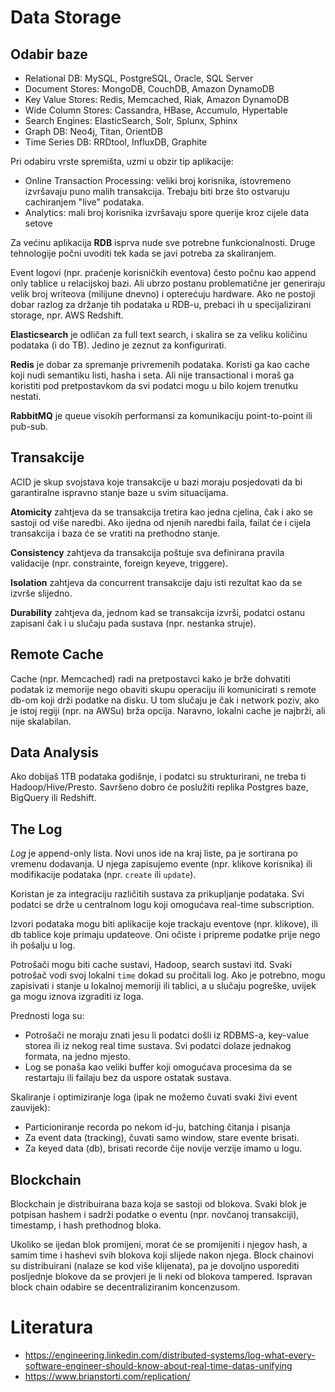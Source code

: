 # Data Storage

## Odabir baze

* Relational DB: MySQL, PostgreSQL, Oracle, SQL Server
* Document Stores: MongoDB, CouchDB, Amazon DynamoDB
* Key Value Stores: Redis, Memcached, Riak, Amazon DynamoDB
* Wide Column Stores: Cassandra, HBase, Accumulo, Hypertable
* Search Engines: ElasticSearch, Solr, Splunx, Sphinx
* Graph DB: Neo4j, Titan, OrientDB
* Time Series DB: RRDtool, InfluxDB, Graphite

Pri odabiru vrste spremišta, uzmi u obzir tip aplikacije:
* Online Transaction Processing: veliki broj korisnika, istovremeno izvršavaju puno malih transakcija. Trebaju biti brze što ostvaruju cachiranjem "live" podataka.
* Analytics: mali broj korisnika izvršavaju spore querije kroz cijele data setove

Za većinu aplikacija **RDB** isprva nude sve potrebne funkcionalnosti. Druge tehnologije počni uvoditi tek kada se javi potreba za skaliranjem.

Event logovi (npr. praćenje korisničkih eventova) često počnu kao append only tablice u relacijskoj bazi. Ali ubrzo postanu problematične jer generiraju velik broj writeova (milijune dnevno) i opterećuju hardware. Ako ne postoji dobar razlog za držanje tih podataka u RDB-u, prebaci ih u specijalizirani storage, npr. AWS Redshift.

**Elasticsearch** je odličan za full text search, i skalira se za veliku količinu podataka (i do TB). Jedino je zeznut za konfigurirati.

**Redis** je dobar za spremanje privremenih podataka. Koristi ga kao cache koji nudi semantiku listi, hasha i seta. Ali nije transactional i moraš ga koristiti pod pretpostavkom da svi podatci mogu u bilo kojem trenutku nestati.

**RabbitMQ** je queue visokih performansi za komunikaciju point-to-point ili pub-sub.

## Transakcije

ACID je skup svojstava koje transakcije u bazi moraju posjedovati da bi garantiralne ispravno stanje baze u svim situacijama.

**Atomicity** zahtjeva da se transakcija tretira kao jedna cjelina, čak i ako se sastoji od više naredbi. Ako ijedna od njenih naredbi faila, failat će i cijela transakcija i baza će se vratiti na prethodno stanje.

**Consistency** zahtjeva da transakcija poštuje sva definirana pravila validacije (npr. constrainte, foreign keyeve, triggere).

**Isolation** zahtjeva da concurrent transakcije daju isti rezultat kao da se izvrše slijedno.

**Durability** zahtjeva da, jednom kad se transakcija izvrši, podatci ostanu zapisani čak i u slučaju pada sustava (npr. nestanka struje).

## Remote Cache

Cache (npr. Memcached) radi na pretpostavci kako je brže dohvatiti podatak iz memorije nego obaviti skupu operaciju ili komunicirati s remote db-om koji drži podatke na disku. U tom slučaju je čak i network poziv, ako je istoj regiji (npr. na AWSu) brža opcija. Naravno, lokalni cache je najbrži, ali nije skalabilan.

## Data Analysis

Ako dobijaš 1TB podataka godišnje, i podatci su strukturirani, ne treba ti Hadoop/Hive/Presto. Savršeno dobro će poslužiti replika Postgres baze, BigQuery ili Redshift.

## The Log

*Log* je append-only lista. Novi unos ide na kraj liste, pa je sortirana po vremenu dodavanja. U njega zapisujemo evente (npr. klikove korisnika) ili modifikacije podataka (npr. `create` ili `update`).

Koristan je za integraciju različitih sustava za prikupljanje podataka. Svi podatci se drže u centralnom logu koji omogućava real-time subscription.

Izvori podataka mogu biti aplikacije koje trackaju eventove (npr. klikove), ili db tablice koje primaju updateove. Oni očiste i pripreme podatke prije nego ih pošalju u log.

Potrošači mogu biti cache sustavi, Hadoop, search sustavi itd. Svaki potrošač vodi svoj lokalni `time` dokad su pročitali log. Ako je potrebno, mogu zapisivati i stanje u lokalnoj memoriji ili tablici, a u slučaju pogreške, uvijek ga mogu iznova izgraditi iz loga.

Prednosti loga su:
* Potrošači ne moraju znati jesu li podatci došli iz RDBMS-a, key-value storea ili iz nekog real time sustava. Svi podatci dolaze jednakog formata, na jedno mjesto.
* Log se ponaša kao veliki buffer koji omogućava procesima da se restartaju ili failaju bez da uspore ostatak sustava.

Skaliranje i optimiziranje loga (ipak ne možemo čuvati svaki živi event zauvijek):
* Particioniranje recorda po nekom id-ju, batching čitanja i pisanja
* Za event data (tracking), čuvati samo window, stare evente brisati.
* Za keyed data (db), brisati recorde čije novije verzije imamo u logu.

## Blockchain

Blockchain je distribuirana baza koja se sastoji od blokova. Svaki blok je potpisan hashem i sadrži podatke o eventu (npr. novčanoj transakciji), timestamp, i hash prethodnog bloka.

Ukoliko se ijedan blok promijeni, morat će se promijeniti i njegov hash, a samim time i hashevi svih blokova koji slijede nakon njega. Block chainovi su distribuirani (nalaze se kod više klijenata), pa je dovoljno usporediti posljednje blokove da se provjeri je li neki od blokova tampered. Ispravan block chain odabire se decentraliziranim koncenzusom.

# Literatura

* https://engineering.linkedin.com/distributed-systems/log-what-every-software-engineer-should-know-about-real-time-datas-unifying
* https://www.brianstorti.com/replication/

